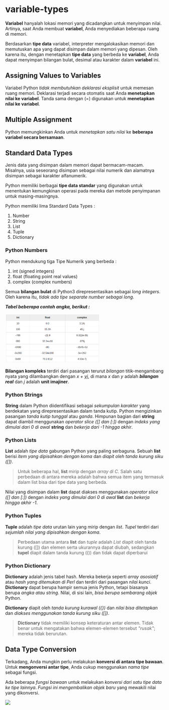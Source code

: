 # variable-types

**Variabel** hanyalah lokasi memori yang dicadangkan untuk menyimpan nilai. 
Artinya, saat Anda membuat **variabel**, 
Anda menyediakan beberapa ruang di memori.

Berdasarkan **tipe data** variabel, 
interpreter mengalokasikan memori dan memutuskan apa yang dapat disimpan dalam memori yang dipesan.
Oleh karena itu, 
dengan menetapkan **tipe data** yang berbeda ke **variabel**, 
Anda dapat menyimpan bilangan bulat, 
desimal atau karakter dalam **variabel** ini.


## Assigning Values to Variables

Variabel Python *tidak membutuhkan deklarasi eksplisit* untuk memesan ruang memori. 
Deklarasi terjadi secara otomatis saat Anda **menetapkan nilai ke variabel**. 
Tanda sama dengan (=) digunakan untuk **menetapkan nilai ke variabel**.


## Multiple Assignment

Python memungkinkan Anda untuk *menetapkan satu nilai* 
ke **beberapa variabel secara bersamaan**.


## Standard Data Types

Jenis data yang disimpan dalam memori dapat bermacam-macam. 
Misalnya, usia seseorang disimpan sebagai nilai numerik 
dan alamatnya disimpan sebagai karakter alfanumerik.

Python memiliki berbagai **tipe data standar** 
yang digunakan untuk menentukan kemungkinan operasi pada mereka 
dan metode penyimpanan untuk masing-masingnya.

Python memiliki lima Standard Data Types : 
1. Number
2. String
3. List
4. Tuple
5. Dictionary


### Python Numbers

Python mendukung tiga Tipe Numerik yang berbeda :
1. int (signed integers)
2. float (floating point real values)
3. complex (complex numbers)

Semua **bilangan bulat** di Python3 direpresentasikan 
sebagai *long integers*. 
Oleh karena itu, *tidak ada tipe separate number sebagai long*.

***Tabel beberapa contoh angka, berikut :***

<img src="img/tabel-beberapa-contoh-angka.png" width="300"/>

**Bilangan kompleks** terdiri dari pasangan terurut *bilangan* titik-mengambang nyata 
yang dilambangkan dengan *x + yj*, 
di mana *x* dan *y* adalah ***bilangan real*** 
dan *j* adalah **unit imajiner**.


### Python Strings

**String** dalam Python diidentifikasi sebagai *sekumpulan karakter* 
yang berdekatan yang direpresentasikan dalam tanda kutip. 
Python mengizinkan pasangan *tanda kutip tunggal* atau *ganda*. 
Himpunan bagian dari **string** dapat diambil menggunakan *operator slice ([] dan [:])* 
dengan *indeks yang dimulai dari 0 di awal* **string** 
dan *bekerja dari -1 hingga akhir*.


### Python Lists

**List** adalah *tipe data* gabungan Python yang paling serbaguna. 
Sebuah **list** berisi *item yang dipisahkan dengan koma* 
dan *diapit oleh tanda kurung siku ([])*.
> Untuk beberapa hal, **list** mirip dengan *array di C*. 
> Salah satu perbedaan di antara mereka adalah 
> bahwa semua item yang termasuk dalam list 
> bisa dari tipe data yang berbeda.

Nilai yang disimpan dalam **list** dapat diakses menggunakan *operator slice ([] dan [:])* 
dengan *indeks yang dimulai dari 0 di awal* **list** dan *bekerja hingga akhir -1*.


### Python Tuples

**Tuple** adalah *tipe data* urutan lain yang mirip dengan *list*. 
*Tupel* terdiri dari *sejumlah nilai yang dipisahkan dengan koma*. 

> Perbedaan utama antara **list** dan *tuple* adalah 
> *List* diapit oleh tanda kurung ([]) dan elemen 
> serta ukurannya dapat diubah, 
> sedangkan **tupel** diapit dalam tanda kurung (()) 
> dan tidak dapat diperbarui


### Python Dictionary

**Dictionary** adalah jenis tabel hash. 
Mereka bekerja seperti *array asosiatif* 
atau *hash yang ditemukan di Perl* 
dan terdiri dari pasangan *nilai kunci*.
**Dictionary** dapat berupa hampir semua jenis Python, 
tetapi biasanya berupa *angka atau string*. 
Nilai, di sisi lain, *bisa berupa sembarang objek* Python.

**Dictionary** diapit oleh *tanda kurung kurawal ({})* 
dan *nilai bisa ditetapkan* 
dan *diakses menggunakan tanda kurung siku ([])*.

> **Dictionary** tidak memiliki konsep keteraturan antar elemen. 
> Tidak benar untuk mengatakan bahwa elemen-elemen tersebut *"rusak"*; 
> mereka tidak berurutan.


## Data Type Conversion

Terkadang, Anda mungkin perlu melakukan **konversi di antara tipe bawaan**. 
Untuk **mengonversi antar tipe**, Anda cukup menggunakan *nama tipe* sebagai fungsi.

Ada beberapa *fungsi bawaan* untuk melakukan *konversi dari satu tipe data ke tipe lainnya*. 
*Fungsi ini mengembalikan objek baru* yang mewakili nilai yang dikonversi.

<img src="img/tabel-built-in-functions" width="300"/>
